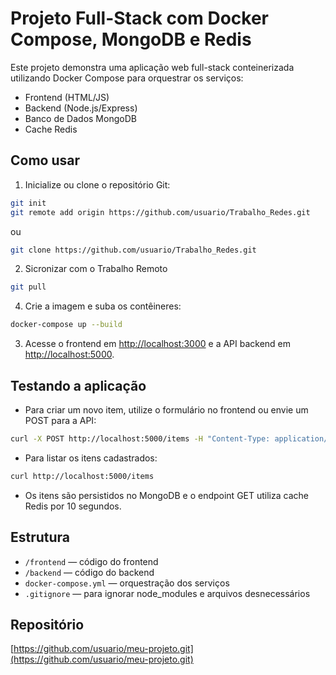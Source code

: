 # Projeto Full-Stack com Docker Compose, MongoDB e Redis

Este projeto demonstra uma aplicação web full-stack conteinerizada utilizando Docker Compose para orquestrar os serviços:
- Frontend (HTML/JS)
- Backend (Node.js/Express)
- Banco de Dados MongoDB
- Cache Redis

## Como usar

1. Inicialize ou clone o repositório Git:

```bash
git init
git remote add origin https://github.com/usuario/Trabalho_Redes.git
```
ou 

```bash
git clone https://github.com/usuario/Trabalho_Redes.git
```
2. Sicronizar com o Trabalho Remoto
  
```bash
git pull
```

4.  Crie a imagem e suba os contêineres:

```bash
docker-compose up --build
```

3. Acesse o frontend em [http://localhost:3000](http://localhost:3000) e a API backend em [http://localhost:5000](http://localhost:5000).

## Testando a aplicação

- Para criar um novo item, utilize o formulário no frontend ou envie um POST para a API:

```bash
curl -X POST http://localhost:5000/items -H "Content-Type: application/json" -d '{"name": "Exemplo"}'
```

- Para listar os itens cadastrados:

```bash
curl http://localhost:5000/items
```

- Os itens são persistidos no MongoDB e o endpoint GET utiliza cache Redis por 10 segundos.

## Estrutura
- `/frontend` — código do frontend
- `/backend` — código do backend
- `docker-compose.yml` — orquestração dos serviços
- `.gitignore` — para ignorar node_modules e arquivos desnecessários

## Repositório
[https://github.com/usuario/meu-projeto.git](https://github.com/usuario/meu-projeto.git)
